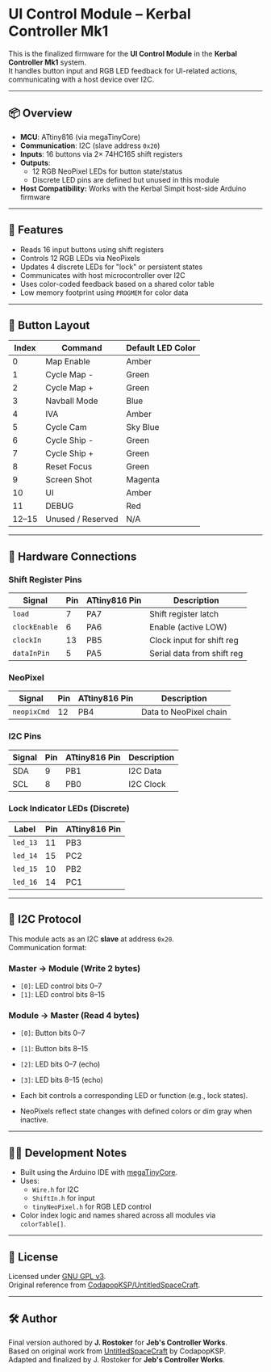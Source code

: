 # UI Control Module – Kerbal Controller Mk1

This is the finalized firmware for the **UI Control Module** in the **Kerbal Controller Mk1** system.  
It handles button input and RGB LED feedback for UI-related actions, communicating with a host device over I2C.

---

## 📦 Overview

- **MCU**: ATtiny816 (via megaTinyCore)
- **Communication**: I2C (slave address `0x20`)
- **Inputs**: 16 buttons via 2× 74HC165 shift registers
- **Outputs**:
  - 12 RGB NeoPixel LEDs for button state/status
  - Discrete LED pins are defined but unused in this module
- **Host Compatibility:** Works with the Kerbal Simpit host-side Arduino firmware

---

## 🚀 Features

- Reads 16 input buttons using shift registers
- Controls 12 RGB LEDs via NeoPixels
- Updates 4 discrete LEDs for "lock" or persistent states
- Communicates with host microcontroller over I2C
- Uses color-coded feedback based on a shared color table
- Low memory footprint using `PROGMEM` for color data

---

## 🧠 Button Layout

| Index | Command          | Default LED Color |
|-------|------------------|-------------------|
| 0     | Map Enable       | Amber             |
| 1     | Cycle Map -      | Green             |
| 2     | Cycle Map +      | Green             |
| 3     | Navball Mode     | Blue              |
| 4     | IVA              | Amber             |
| 5     | Cycle Cam        | Sky Blue          |
| 6     | Cycle Ship -     | Green             |
| 7     | Cycle Ship +     | Green             |
| 8     | Reset Focus      | Green             |
| 9     | Screen Shot      | Magenta           |
| 10    | UI               | Amber             |
| 11    | DEBUG            | Red               |
| 12–15 | Unused / Reserved| N/A               |

---

## 🧰 Hardware Connections

### Shift Register Pins
| Signal        | Pin     | ATtiny816 Pin | Description                 |
|---------------|---------|---------------|-----------------------------|
| `load`        | 7       | PA7           | Shift register latch        |
| `clockEnable` | 6       | PA6           | Enable (active LOW)         |
| `clockIn`     | 13      | PB5           | Clock input for shift reg   |
| `dataInPin`   | 5       | PA5           | Serial data from shift reg  |

### NeoPixel
| Signal      | Pin  | ATtiny816 Pin | Description         |
|-------------|------|---------------|---------------------|
| `neopixCmd` | 12   | PB4           | Data to NeoPixel chain |

### I2C Pins
| Signal | Pin | ATtiny816 Pin | Description     |
|--------|-----|---------------|-----------------|
| SDA    | 9   | PB1           | I2C Data        |
| SCL    | 8   | PB0           | I2C Clock       |

### Lock Indicator LEDs (Discrete)
| Label        | Pin | ATtiny816 Pin |
|--------------|-----|---------------|
| `led_13`     | 11  | PB3           |
| `led_14`     | 15  | PC2           |
| `led_15`     | 10  | PB2           |
| `led_16`     | 14  | PC1           |

---

## 🧾 I2C Protocol

This module acts as an I2C **slave** at address `0x20`.  
Communication format:

### Master → Module (Write 2 bytes)
- `[0]`: LED control bits 0–7
- `[1]`: LED control bits 8–15

### Module → Master (Read 4 bytes)
- `[0]`: Button bits 0–7
- `[1]`: Button bits 8–15
- `[2]`: LED bits 0–7 (echo)
- `[3]`: LED bits 8–15 (echo)

- Each bit controls a corresponding LED or function (e.g., lock states).
- NeoPixels reflect state changes with defined colors or dim gray when inactive.

---

## 🧑‍💻 Development Notes

- Built using the Arduino IDE with [megaTinyCore](https://github.com/SpenceKonde/megaTinyCore).
- Uses:
  - `Wire.h` for I2C
  - `ShiftIn.h` for input
  - `tinyNeoPixel.h` for RGB LED control
- Color index logic and names shared across all modules via `colorTable[]`.

---

## 📜 License

Licensed under [GNU GPL v3](https://www.gnu.org/licenses/gpl-3.0.en.html).  
Original reference from [CodapopKSP/UntitledSpaceCraft](https://github.com/CodapopKSP/UntitledSpaceCraft).

---

## 🛠 Author

Final version authored by **J. Rostoker** for **Jeb's Controller Works**.  
Based on original work from [UntitledSpaceCraft](https://github.com/CodapopKSP/UntitledSpaceCraft) by CodapopKSP.  
Adapted and finalized by J. Rostoker for **Jeb's Controller Works**.

